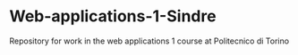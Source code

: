 # Web-applications-1-Sindre
Repository for work in the web applications 1 course at Politecnico di Torino
